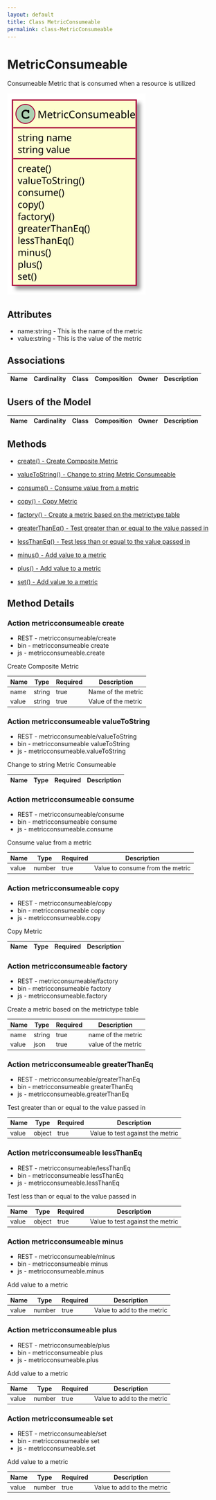 ```yaml
---
layout: default
title: Class MetricConsumeable
permalink: class-MetricConsumeable
---
```


# MetricConsumeable

Consumeable Metric that is consumed when a resource is utilized

![Logical Diagram](./logical.svg)

## Attributes

* name:string - This is the name of the metric
* value:string - This is the value of the metric


## Associations

| Name | Cardinality | Class | Composition | Owner | Description |
| --- | --- | --- | --- | --- | --- |


## Users of the Model

| Name | Cardinality | Class | Composition | Owner | Description |
| --- | --- | --- | --- | --- | --- |





## Methods

* [create() - Create Composite Metric](#action-create)

* [valueToString() - Change to string Metric Consumeable](#action-valueToString)

* [consume() - Consume value from a metric](#action-consume)

* [copy() - Copy Metric](#action-copy)

* [factory() - Create a metric based on the metrictype table](#action-factory)

* [greaterThanEq() - Test greater than or equal to the value passed in](#action-greaterThanEq)

* [lessThanEq() - Test less than or equal to the value passed in](#action-lessThanEq)

* [minus() - Add value to a metric](#action-minus)

* [plus() - Add value to a metric](#action-plus)

* [set() - Add value to a metric](#action-set)


<h2>Method Details</h2>
    
### Action metricconsumeable create

* REST - metricconsumeable/create
* bin - metricconsumeable create
* js - metricconsumeable.create

Create Composite Metric

| Name | Type | Required | Description |
|---|---|---|---|
| name | string |true | Name of the metric |
| value | string |true | Value of the metric |




### Action metricconsumeable valueToString

* REST - metricconsumeable/valueToString
* bin - metricconsumeable valueToString
* js - metricconsumeable.valueToString

Change to string Metric Consumeable

| Name | Type | Required | Description |
|---|---|---|---|




### Action metricconsumeable consume

* REST - metricconsumeable/consume
* bin - metricconsumeable consume
* js - metricconsumeable.consume

Consume value from a metric

| Name | Type | Required | Description |
|---|---|---|---|
| value | number |true | Value to consume from the metric |




### Action metricconsumeable copy

* REST - metricconsumeable/copy
* bin - metricconsumeable copy
* js - metricconsumeable.copy

Copy Metric

| Name | Type | Required | Description |
|---|---|---|---|




### Action metricconsumeable factory

* REST - metricconsumeable/factory
* bin - metricconsumeable factory
* js - metricconsumeable.factory

Create a metric based on the metrictype table

| Name | Type | Required | Description |
|---|---|---|---|
| name | string |true | name of the metric |
| value | json |true | value of the metric |




### Action metricconsumeable greaterThanEq

* REST - metricconsumeable/greaterThanEq
* bin - metricconsumeable greaterThanEq
* js - metricconsumeable.greaterThanEq

Test greater than or equal to the value passed in

| Name | Type | Required | Description |
|---|---|---|---|
| value | object |true | Value to test against the metric |




### Action metricconsumeable lessThanEq

* REST - metricconsumeable/lessThanEq
* bin - metricconsumeable lessThanEq
* js - metricconsumeable.lessThanEq

Test less than or equal to the value passed in

| Name | Type | Required | Description |
|---|---|---|---|
| value | object |true | Value to test against the metric |




### Action metricconsumeable minus

* REST - metricconsumeable/minus
* bin - metricconsumeable minus
* js - metricconsumeable.minus

Add value to a metric

| Name | Type | Required | Description |
|---|---|---|---|
| value | number |true | Value to add to the metric |




### Action metricconsumeable plus

* REST - metricconsumeable/plus
* bin - metricconsumeable plus
* js - metricconsumeable.plus

Add value to a metric

| Name | Type | Required | Description |
|---|---|---|---|
| value | number |true | Value to add to the metric |




### Action metricconsumeable set

* REST - metricconsumeable/set
* bin - metricconsumeable set
* js - metricconsumeable.set

Add value to a metric

| Name | Type | Required | Description |
|---|---|---|---|
| value | number |true | Value to add to the metric |





